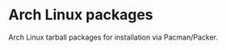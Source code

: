 Arch Linux packages
===================

Arch Linux tarball packages for installation via Pacman/Packer.

